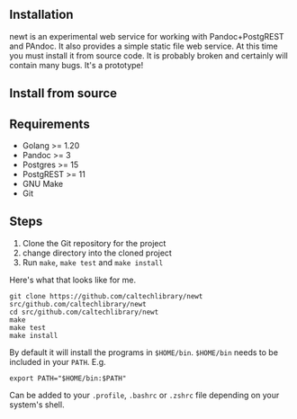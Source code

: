 
Installation
------------

newt is an experimental web service for working with Pandoc+PostgREST and PAndoc. It also provides a simple static file web service. At this time you must install it from source code. It is probably broken and certainly will contain many bugs. It's a prototype!

<!-- NOTE: There have been no releases yet.
Quick install with curl
-----------------------

If you are running macOS or Linux you can install released versions of newt
with the following curl command.

~~~
curl https://rsdoiel.github.io/caltechlibrary/newt/installer.sh
~~~
-->

Install from source
-------------------

## Requirements

- Golang >= 1.20
- Pandoc >= 3
- Postgres >= 15
- PostgREST >= 11
- GNU Make
- Git

## Steps

1. Clone the Git repository for the project
2. change directory into the cloned project
3. Run `make`, `make test` and `make install`

Here's what that looks like for me.

~~~
git clone https://github.com/caltechlibrary/newt src/github.com/caltechlibrary/newt
cd src/github.com/caltechlibrary/newt
make
make test
make install
~~~

By default it will install the programs in `$HOME/bin`. `$HOME/bin` needs
to be included in your `PATH`. E.g.

~~~
export PATH="$HOME/bin:$PATH"
~~~

Can be added to your `.profile`, `.bashrc` or `.zshrc` file depending on your system's shell.


